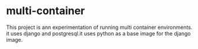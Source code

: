 # multi-container
This project is ann experimentation of  running multi container environments.
it uses django and postgresql.it uses python as a base image for the django image.
